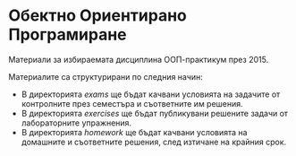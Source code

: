 # Обектно Ориентирано Програмиране

Материали за избираемата дисциплина ООП-практикум през 2015.

Материалите са структурирани по следния начин:

* В директорията *exams* ще бъдат качвани условията на задачите от контролните през семестъра
и съответните им решения.
* В директорията *exercises* ще бъдат публикувани решените задачи от лабораторните упражнения.
* В директорията *homework* ще бъдат качвани условията на домашните и съответните решения,
след изтичане на крайния срок.

